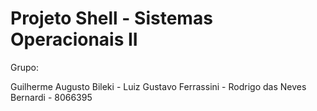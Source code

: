 # Projeto Shell - Sistemas Operacionais II

Grupo:

Guilherme Augusto Bileki - 
Luiz Gustavo Ferrassini - 
Rodrigo das Neves Bernardi - 8066395